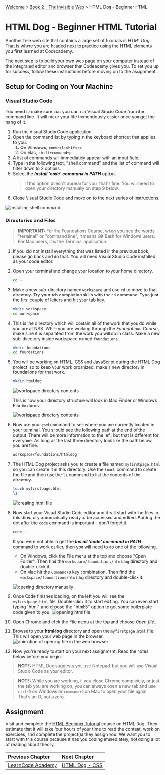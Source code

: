 [Welcome](../../) > [Book 2 - The Invisible Web](../README.md) > HTML Dog - Beginner HTML

# HTML Dog - Beginner HTML Tutorial

Another free web site that contains a large set of tutorials is *HTML Dog*. That is where you are headed next to practice using the HTML elements you first learned at Codecademy.

The next step is to build your own web page on your computer instead of the integrated editor and browser that Codeacemy gives you. To set you up for success, follow these instructions before moving on to the assignment.

## Setup for Coding on Your Machine

### Visual Studio Code

You need to make sure that you can run Visual Studio Code from the command line. It will make your life tremendously easier once you get the hang of it.

1. Run the Visual Studio Code application.
1. Open the command list by typing in the keyboard shortcut that applies to you.
    1. On Windows, `control+shift+p`
    1. On Mac, `shift+command+p`
1. A list of commands will immediately appear with an input field.
1. Type in the following text, "shell command" and the list of command will filter down to 2 options.
1. Select the _**Install 'code' command in PATH**_ option.
    > If ths option doesn't appear for you, that's fine. You will need to open your directory manually on step 9 below.
1. Close Visual Studio Code and move on to the next series of instructions.

![installing shell command](./images/install-shell-command.gif)

### Directories and Files

> **IMPORTANT:** For the Foundations Course, when you see the words "terminal" or "command line", it means Git Bash for Windows users. For Mac users, it is the Terminal application.

1. If you did not install everything that was listed in the previous book, please go back and do that. You will need Visual Studio Code installed as your code editor.
1. Open your terminal and change your location to your home directory.

    ```sh
    cd ~
    ```

1. Make a new sub-directory named `workspace` and use `cd` to move to that directory. Try your tab completion skills with the `cd` command. Type just the first couple of letters and hit your tab key.

    ```sh
    mkdir workspace
    cd workspace
    ```

1. This is the directory which will contain all of the work that you do while you are at NSS. While you are working through the *Foundations Course*, make sure it is separated from the work you will do in class. Make a new sub-directory inside workspace named `foundations`.

    ```sh
    mkdir foundations
    cd foundations
    ```

1. You will be working on HTML, CSS and JavaScript during the HTML Dog project, so to keep your work organized, make a new directory in foundations for that work.

    ```sh
    mkdir htmldog
    ```
    ![workspace directory contents](./images/making-htmldog-directory.gif)

    This is how your directory structure will look in Mac Finder or Windows File Explorer.

    ![workspace directory contents](./images/finder-directory-structure.gif)

1. Now use your `pwd` command to see where you are currently located in your terminal. You should see the following path at the end of the output. There will be more information to the left, but that is different for everyone. As long as the last three directory look like the path below, you are fine.

    ```sh
    workspace/foundations/htmldog
    ```

1. The HTML Dog project asks you to create a file named `myfirstpage.html` so you can create it in this directory. Use the `touch` command to create the file and then use the `ls` command to list the contents of the directory.

    ```sh
    touch myfirstpage.html
    ls
    ```

    ![creating html file](./images/create-html-file.gif)
1. Now start your Visual Studio Code editor and it will start with the files in this directory automatically ready to be accessed and edited. Putting the dot after the `code` command is important - don't forget it.

    ```sh
    code .
    ```

    If you were not able to get the _**Install 'code' command in PATH**_ command to work earlier, then you will need to do one of the following.
    * On Windows, click the File menu at the top and choose "Open Folder". Then find the `workspace/foundations/htmldog` directory and double-click it.
    * On Mac hit the `Command+O` key combination. Then find the `workspace/foundations/htmldog` directory and double-click it.

    ![opening directory manually](./images/manual-open-vscode.gif)
1. Once Code finishes loading, on the left you will see the `myfirstpage.html` file. Double-click it to start editing. You can even start typing "html" and choose the "html:5" option to get some boilerplate code given to you.
    ![opening html file](./images/open-html.gif)
1. Open Chrome and click the File menu at the top and choose _Open file..._
1. Browse to your **htmldog** directory and open the `myfirstpage.html` file. This will open your web page in the browser.
    ![animation of opening file in the web browser](./images/open-file-in-chrome.gif)
1. Now you're ready to start on your next assignment. Read the notes below before you begin.

> **NOTE:** HTML Dog suggests you use Notepad, but you will use Visual Studio Code as your editor.

> **NOTE:** While you are working, if you close Chrome completely, or just the tab you are working on, you can always open a new tab and use `ctrl+O` on Windows or `command+O` on Mac to open your file again. That's an O, not a zero.

## Assignment

Visit and complete the [HTML Beginner Tutorial](https://www.htmldog.com/guides/html/beginner/) course on HTML Dog. They estimate that it will take four hours of your time to read the content, work on exercises, and complete the project(s) they assign you. We want you to start with this course because it has you coding immediately, not doing a lot of reading about theory.

| Previous Chapter | Next Chapter |
| :------------- |:-------------|
| [LearnCode Academy](./JS_LEARNCODE.md) | [HTML Dog - CSS](./CSS_DOG.md) |